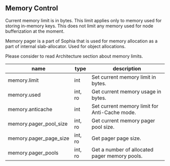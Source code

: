 
Memory Control
--------------

Current memory limit is in bytes. This limit applies only to
memory used for storing in-memory keys. This does not limit any memory used for
node bufferization at the moment.

Memory pager is a part of Sophia that is used for memory allocation as a part of
internal slab-allocator. Used for object allocations.

Please consider to read Architecture section about memory limits.

| name | type | description  |
|---|---|---|
| memory.limit | int | Set current memory limit in bytes. |
| memory.used | int, ro | Get current memory usage in bytes. |
| memory.anticache | int | Set current memory limit for Anti-Cache mode. |
| memory.pager\_pool\_size | int, ro | Get current memory pager pool size. |
| memory.pager\_page\_size | int, ro | Get pager page size. |
| memory.pager\_pools | int, ro | Get a number of allocated pager memory pools. |
